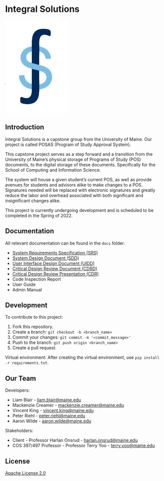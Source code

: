 # Integral Solutions

<img src="src/static/IntegralSolutionsLogo.jpg?raw=true" height="300"/>

## Introduction

Integral Solutions is a capstone group from the University of Maine. Our project is called POSAS (Program of Study Approval System).

This capstone project serves as a step forward and a transition from the University of Maine’s physical storage of Programs of Study (POS) documents, to the digital storage of these documents. Specifically for the School of Computing and Information Science.

The system will house a given student’s current POS, as well as provide avenues for students and advisors alike to make changes to a POS. Signatures needed will be replaced with electronic signatures and greatly reduce the labor and overhead associated with both significant and insignificant changes alike.

This project is currently undergoing development and is scheduled to be completed in the Spring of 2022.

## Documentation

All relevant documentation can be found in the `docs` folder.

* [System Requirements Specification (SRS)](docs/SRS-Version5.pdf)
* [System Design Document (SDD)](docs/SDD-Version1.pdf)
* [User Interface Design Document (UIDD)](docs/UIDD-Version1.pdf)
* [Critical Design Review Document (CDRD)](docs/CDRD-Version1.pdf)
* [Critical Design Review Presentation (CDR)](docs/CDR-Presentation.pdf)
* Code Inspection Report
* User Guide
* Admin Manual

## Development

To contribute to this project:

1. Fork this repository.
2. Create a branch: `git checkout -b <branch_name>`
3. Commit your changes: `git commit -m '<commit_message>'`
4. Push to the branch: `git push origin <branch_name>`
5. Create a pull request.

Virtual environment:
After creating the virtual environment, use `pip install -r requirements.txt`.

## Our Team

Developers:

* Liam Blair - liam.blair@maine.edu
* Mackenzie Creamer - mackenzie.creamer@maine.edu
* Vincent King - vincent.king@maine.edu
* Peter Riehl - peter.riehl@maine.edu
* Aaron Wilde - aaron.wilde@maine.edu

Stakeholders:

* Client - Professor Harlan Onsrud - harlan.onsrud@maine.edu
* COS 397/497 Professor - Professor Terry Yoo - terry.yoo@maine.edu

## License

[Apache License 2.0](LICENSE)
